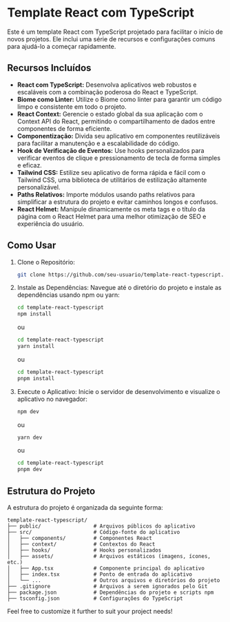 # Template React com TypeScript

Este é um template React com TypeScript projetado para facilitar o início de novos projetos. Ele inclui uma série de recursos e configurações comuns para ajudá-lo a começar rapidamente.

## Recursos Incluídos

- **React com TypeScript:** Desenvolva aplicativos web robustos e escaláveis com a combinação poderosa do React e TypeScript.
- **Biome como Linter:** Utilize o Biome como linter para garantir um código limpo e consistente em todo o projeto.
- **React Context:** Gerencie o estado global da sua aplicação com o Context API do React, permitindo o compartilhamento de dados entre componentes de forma eficiente.
- **Componentização:** Divida seu aplicativo em componentes reutilizáveis para facilitar a manutenção e a escalabilidade do código.
- **Hook de Verificação de Eventos:** Use hooks personalizados para verificar eventos de clique e pressionamento de tecla de forma simples e eficaz.
- **Tailwind CSS:** Estilize seu aplicativo de forma rápida e fácil com o Tailwind CSS, uma biblioteca de utilitários de estilização altamente personalizável.
- **Paths Relativos:** Importe módulos usando paths relativos para simplificar a estrutura do projeto e evitar caminhos longos e confusos.
- **React Helmet:** Manipule dinamicamente os meta tags e o título da página com o React Helmet para uma melhor otimização de SEO e experiência do usuário.

## Como Usar

1. Clone o Repositório:
   ```bash
   git clone https://github.com/seu-usuario/template-react-typescript.git
   ```

2. Instale as Dependências:
   Navegue até o diretório do projeto e instale as dependências usando npm ou yarn:
   ```bash
   cd template-react-typescript
   npm install
   ```
   ou
   ```bash
   cd template-react-typescript
   yarn install
   ```
   ou
   ```bash
   cd template-react-typescript
   pnpm install
   ```

3. Execute o Aplicativo:
   Inicie o servidor de desenvolvimento e visualize o aplicativo no navegador:
   ```bash
   npm dev
   ```
   ou
   ```bash
   yarn dev
   ```
   ou
   ```bash
   cd template-react-typescript
   pnpm dev
   ```

## Estrutura do Projeto

A estrutura do projeto é organizada da seguinte forma:

```
template-react-typescript/
├── public/                 # Arquivos públicos do aplicativo
├── src/                    # Código-fonte do aplicativo
│   ├── components/         # Componentes React
│   ├── context/            # Contextos do React
│   ├── hooks/              # Hooks personalizados
│   ├── assets/             # Arquivos estáticos (imagens, ícones, etc.)
│   ├── App.tsx             # Componente principal do aplicativo
│   ├── index.tsx           # Ponto de entrada do aplicativo
│   └── ...                 # Outros arquivos e diretórios do projeto
├── .gitignore              # Arquivos a serem ignorados pelo Git
├── package.json            # Dependências do projeto e scripts npm
├── tsconfig.json           # Configurações do TypeScript
```

Feel free to customize it further to suit your project needs!
